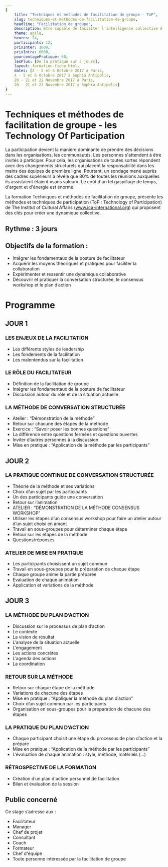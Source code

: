 ```yaml
---
{
	title: "Techniques et méthodes de facilitation de groupe - ToP",
	slug: techniques-et-methodes-de-facilitation-de-groupe, 
	headline: "Facilitation de groupe",
	description: Etre capable de faciliter l'intelligence collective d'un groupe,
	theme: agile,
	heures: 24,
	participants: 12,
	prixInter: 1600,
	prixIntra: 6000,
	pourcentagePratique: 60,
	lesPlus: [De la pratique sur 3 jours],
	layout: formation-fiche.html, 
	dates: [4 - 5 et 6 Octobre 2017 à Paris,
	4 - 5 et 6 Octobre 2017 à Sophia Antipolis,
	20 - 21 et 22 Novembre 2017 à Paris,
	20 - 21 et 22 Novembre 2017 à Sophia Antipolis]
}
---
```

# Techniques et méthodes de facilitation de groupe - les Technology Of Participation ###

La participation devient la manière dominante de prendre des décisions dans les organisations, les communautés. Les personnes s'attendent à être invités à participer. Pour cela, les organisations de toutes sortes répondent avec des changements structurels qui placent la responsabilité dans les mains des équipes de première ligne. Pourtant, un sondage mené auprès des cadres supérieurs a révélé que 80% de toutes les réunions auxquelles ils assistaient étaient «sans valeur». Le coût d'un tel gaspillage de temps, d'argent et d'énergie est énorme.
	
La formation Techniques et méthodes de facilitation de groupe, présente les méthodes et techniques de participation (ToP : Technology of Participation) de The Institut of Cultural Affairs (www.ica-international.org) qui proposent des clés pour créer une dynamique collective. 


## Rythme : 3 jours ##

## Objectifs de la formation : ##
* Intégrer les fondamentaux de la posture de facilitateur
* Acquérir les moyens théoriques et pratiques pour faciliter la collaboration
* Expérimenter et ressentir une dynamique collaborative
* Découvrir et pratiquer la conversation structurée, le consensus workshop et le plan d’action 

# Programme #

## JOUR 1 ##
### LES ENJEUX DE LA FACILITATION ###
* Les différents styles de leadership
* Les fondements de la facilitation
* Les malentendus sur la facilitation

### LE RÔLE DU FACILITATEUR ###
* Définition de la facilitation de groupe
* Intégrer les fondamentaux de la posture de facilitateur
* Discussion autour du rôle et de la situation actuelle
### LA MÉTHODE DE CONVERSATION STRUCTURÉE ###
* Atelier : “Démonstration de la méthode”
* Retour sur chacune des étapes de la méthode
* Exercice : “Savoir poser les bonnes questions”
* La différence entre questions fermées et questions ouvertes
* Inviter d’autres personnes à la discussion
* Mise en pratique : “Application de la méthode par les participants”

## JOUR 2 ##
### LA PRATIQUE CONTINUE DE CONVERSATION STRUCTURÉE ###
* Théorie de la méthode et ses variations
* Choix d’un sujet par les participants
* Un des participants guide une conversation
* Retour sur l’animation
* ATELIER : “DÉMONSTRATION DE LA MÉTHODE CONSENSUS WORKSHOP”
* Utiliser les étapes d’un consensus workshop pour faire un atelier autour d’un sujet choisi en amont
* Travail en sous-groupes pour déterminer chaque étape
* Retour sur les étapes de la méthode
* Questions/réponses

### ATELIER DE MISE EN PRATIQUE ###
* Les participants choisissent un sujet commun
* Travail en sous-groupes pour la préparation de chaque étape
* Chaque groupe anime la partie préparée
* Evaluation de chaque animation
* Application et variations de la méthode

## JOUR 3 ##
### LA MÉTHODE DU PLAN D’ACTION ###
* Discussion sur le processus de plan d’action
* Le contexte
* La vision de résultat
* L’analyse de la situation actuelle
* L’engagement
* Les actions concrètes
* L’agenda des actions
* La coordination

### RETOUR SUR LA MÉTHODE ###
* Retour sur chaque étape de la méthode
* Variations de chacune des étapes
* Mise en pratique : “Appliquer la méthode du plan d’action”
* Choix d’un sujet commun par les participants
* Organisation en sous-groupes pour la préparation de chacune des étapes

### LA PRATIQUE DU PLAN D’ACTION ###
* Chaque participant choisit une étape du processus de plan d’action et la prépare
* Mise en pratique : “Application de la méthode par les participants”
* L’évaluation de chaque animation : style, méthode, matériels (…)

### RÉTROSPECTIVE DE LA FORMATION ###
* Création d’un plan d'action personnel de facilitation
* Bilan et évaluation de la session

## Public concerné ##
Ce stage s’adresse aux : 
* Facilitateur
* Manager
* Chef de projet
* Consultant
* Coach
* Formateur
* Chef d'équipe
* Toute personne intéressée par la facilitation de groupe
